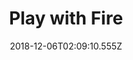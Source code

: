 ---
title: Play with Fire
artist: The Reign of Kindo
date: 2018-12-06T02:09:10.555Z
cover: /img/tumblr_oe04o4ghjq1vfaqyoo1_1280.jpg
styles:
  - Indie Rock
  - Jazz Rock
links:
  spotify: https://play.spotify.com/album/6Yi4tnW7O7FUW9kK3bAUhT
  youtube: https://music.youtube.com/watch?v=U4_3Kt8HP0A
  applemusic: https://itunes.apple.com/us/album/play-with-fire/667827437?uo=4
  soundcloud: ""
  bandcamp: ""
  googleplay: https://play.google.com/music/m/Bspj3x57cqiuzmpoyzo4uln45sq?signup_if_needed=1
  deezer: https://www.deezer.com/album/6728472
---
